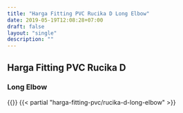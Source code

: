 ```yaml
---
title: "Harga Fitting PVC Rucika D Long Elbow"
date: 2019-05-19T12:08:28+07:00
draft: false
layout: "single"
description: ""
---
```


## Harga Fitting PVC Rucika D
### Long Elbow
{{<kontak-button>}}
{{< partial "harga-fitting-pvc/rucika-d-long-elbow" >}}
